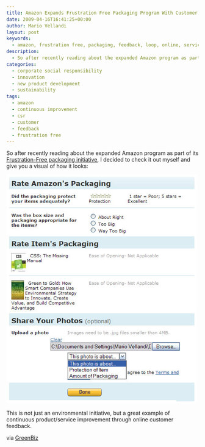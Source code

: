 ```yaml
---
title: Amazon Expands Frustration Free Packaging Program With Customer Feedback
date: 2009-04-16T16:41:25+00:00
author: Mario Vellandi
layout: post
keywords:
  - amazon, frustration free, packaging, feedback, loop, online, service development, sustainable packaging, continuous improvement, innovation, customer
description:
  - So after recently reading about the expanded Amazon program as part of its Frustration-Free packaging initiative, I decided to check it out myself and give you a visual of how it looks. Great example of continuous product/service improvement through online customer feedback.
categories:
  - corporate social responsibility
  - innovation
  - new product development
  - sustainability
tags:
  - amazon
  - continuous improvement
  - csr
  - customer
  - feedback
  - frustration free
---
```

So after recently reading about the expanded Amazon program as part of its <a rel="nofollow" href="http://www.amazon.com/packaging">Frustration-Free packaging initiative</a>, I decided to check it out myself and give you a visual of how it looks:

<img class="aligncenter size-full wp-image-2855" title="amazon-packaging-feedback" src="../images/wp-content/uploads/2009/04/amazon-packaging-feedback.jpg" alt="amazon-packaging-feedback" width="500" height="600" />

This is not just an environmental initiative, but a great example of continuous product/service improvement through online customer feedback.

via <a rel="nofollow" href="http://www.greenbiz.com/blog/2009/04/15/amazon-packaging-feedback-program">GreenBiz</a>
